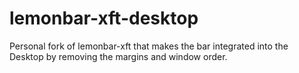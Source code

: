 # lemonbar-xft-desktop
Personal fork of lemonbar-xft that makes the bar integrated into the Desktop by removing the margins and window order.
